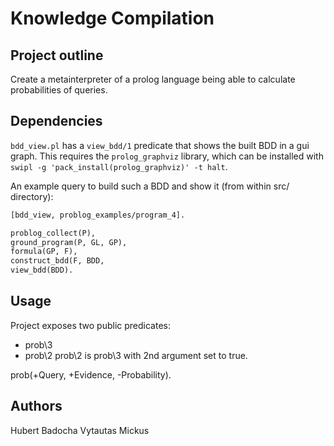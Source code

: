 # Knowledge Compilation
## Project outline
Create a metainterpreter of a prolog language being able to calculate probabilities of queries.

## Dependencies
`bdd_view.pl` has a `view_bdd/1` predicate that shows the built BDD in a gui graph. This requires the `prolog_graphviz` library, which can be installed with `swipl -g 'pack_install(prolog_graphviz)' -t halt`.

An example query to build such a BDD and show it (from within src/ directory):
```pl
[bdd_view, problog_examples/program_4].

problog_collect(P),
ground_program(P, GL, GP),
formula(GP, F),
construct_bdd(F, BDD,
view_bdd(BDD).
```

## Usage
Project exposes two public predicates:
- prob\3
- prob\2
prob\2 is prob\3 with 2nd argument set to true.

prob(+Query, +Evidence, -Probability).

## Authors
Hubert Badocha
Vytautas Mickus
